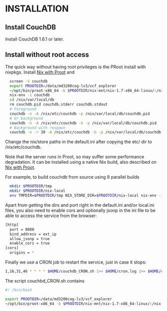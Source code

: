 # INSTALLATION

## Install CouchDB

Install CouchDB 1.6.1 or later. 

## Install without root access

The quick way without having root privileges is the PRoot install with nixpkgs. Install [Nix with
Proot](https://nixos.org/wiki/How_to_install_nix_in_home_%28on_another_distribution%29)
and

```sh
  screen -S couchdb
  export PROOTDIR=/data/md3200cog-lv3/vcf_explorer
  ~/opt/bin/proot-x86_64 -b $PROOTDIR/nix-mnt/nix-1.7-x86_64-linux/:/nix
  nix-env -i couchdb
  cd /nix/var/local/db
  rm couchdb.pid couchdb.stderr couchdb.stdout
  # Foreground
  couchdb -n -A /nix/etc/couchdb -p /nix/var/local/db/couchdb.pid
  # Or background
  couchdb -n -A /nix/etc/couchdb -b -p /nix/var/local/db/couchdb.pid
  # Background with respawn
  couchdb -n -r 30 -A /nix/etc/couchdb -b -p /nix/var/local/db/couchdb.pid
```

Change the nix/store paths in the default.ini after copying the etc/ dir to
/nix/etc/couchdb.

Note that the server runs in Proot, so may suffer some performance degradation. It
can be installed using a native Nix build, also described on
[Nix with
Proot](https://nixos.org/wiki/How_to_install_nix_in_home_%28on_another_distribution%29).

For example, to build couchdb from source using 8 parallel builds

```sh
  mkdir $PROOTDIR/tmp
  mkdir $PROOTDIR/nix-local
  env TMPDIR=$PROOTDIR/tmp NIX_STORE_DIR=$PROOTDIR/nix-local nix-env -i couchdb -j 8
```

Apart from getting the dirs and port right in the default.ini and/or local.ini
files, you also need to enable cors and optionally jsonp in the ini file to
be able to access the service from the browser:

```sh
[http]
  port = 8080
  bind_address = ext_ip
  allow_jsonp = true
  enable_cors = true
[cors]
  origins = *
```

Finally we use a CRON job to restart the service, just in case it stops:

```sh
1,16,31,46 * * * * $HOME/couchdb_CRON.sh 1>> $HOME/cron.log 2>> $HOME/cron.err &
```

The script couchbd_CRON.sh contains

```sh
#! /bin/bash

export PROOTDIR=/data/md3200cog-lv3/vcf_explorer
~/opt/bin/proot-x86_64 -b $PROOTDIR/nix-mnt/nix-1.7-x86_64-linux/:/nix $HOME/.nix-profile/bin/couchdb -n -r 30 -A /nix/etc/couchdb -b -p /nix/var/local/db/couchdb.pid
```
